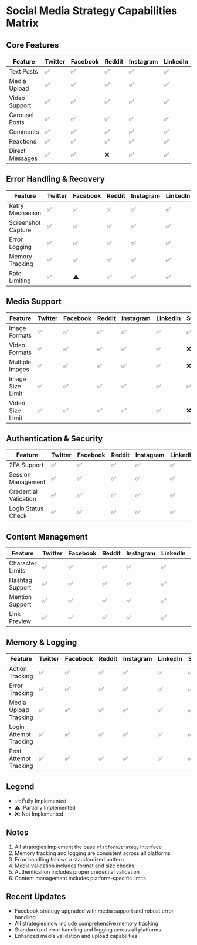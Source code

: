 # Social Media Strategy Capabilities Matrix

## Core Features

| Feature | Twitter | Facebook | Reddit | Instagram | LinkedIn | StockTwits |
|---------|---------|----------|---------|-----------|----------|------------|
| Text Posts | ✅ | ✅ | ✅ | ✅ | ✅ | ✅ |
| Media Upload | ✅ | ✅ | ✅ | ✅ | ✅ | ✅ |
| Video Support | ✅ | ✅ | ✅ | ✅ | ✅ | ❌ |
| Carousel Posts | ✅ | ✅ | ✅ | ✅ | ✅ | ❌ |
| Comments | ✅ | ✅ | ✅ | ✅ | ✅ | ✅ |
| Reactions | ✅ | ✅ | ✅ | ✅ | ✅ | ✅ |
| Direct Messages | ✅ | ✅ | ❌ | ✅ | ✅ | ❌ |

## Error Handling & Recovery

| Feature | Twitter | Facebook | Reddit | Instagram | LinkedIn | StockTwits |
|---------|---------|----------|---------|-----------|----------|------------|
| Retry Mechanism | ✅ | ✅ | ✅ | ✅ | ✅ | ✅ |
| Screenshot Capture | ✅ | ✅ | ✅ | ✅ | ✅ | ✅ |
| Error Logging | ✅ | ✅ | ✅ | ✅ | ✅ | ✅ |
| Memory Tracking | ✅ | ✅ | ✅ | ✅ | ✅ | ✅ |
| Rate Limiting | ✅ | ⚠️ | ✅ | ✅ | ✅ | ⚠️ |

## Media Support

| Feature | Twitter | Facebook | Reddit | Instagram | LinkedIn | StockTwits |
|---------|---------|----------|---------|-----------|----------|------------|
| Image Formats | ✅ | ✅ | ✅ | ✅ | ✅ | ✅ |
| Video Formats | ✅ | ✅ | ✅ | ✅ | ✅ | ❌ |
| Multiple Images | ✅ | ✅ | ✅ | ✅ | ✅ | ❌ |
| Image Size Limit | ✅ | ✅ | ✅ | ✅ | ✅ | ✅ |
| Video Size Limit | ✅ | ✅ | ✅ | ✅ | ✅ | ❌ |

## Authentication & Security

| Feature | Twitter | Facebook | Reddit | Instagram | LinkedIn | StockTwits |
|---------|---------|----------|---------|-----------|----------|------------|
| 2FA Support | ✅ | ✅ | ✅ | ✅ | ✅ | ❌ |
| Session Management | ✅ | ✅ | ✅ | ✅ | ✅ | ✅ |
| Credential Validation | ✅ | ✅ | ✅ | ✅ | ✅ | ✅ |
| Login Status Check | ✅ | ✅ | ✅ | ✅ | ✅ | ✅ |

## Content Management

| Feature | Twitter | Facebook | Reddit | Instagram | LinkedIn | StockTwits |
|---------|---------|----------|---------|-----------|----------|------------|
| Character Limits | ✅ | ✅ | ✅ | ✅ | ✅ | ✅ |
| Hashtag Support | ✅ | ✅ | ✅ | ✅ | ✅ | ✅ |
| Mention Support | ✅ | ✅ | ✅ | ✅ | ✅ | ✅ |
| Link Preview | ✅ | ✅ | ✅ | ✅ | ✅ | ✅ |

## Memory & Logging

| Feature | Twitter | Facebook | Reddit | Instagram | LinkedIn | StockTwits |
|---------|---------|----------|---------|-----------|----------|------------|
| Action Tracking | ✅ | ✅ | ✅ | ✅ | ✅ | ✅ |
| Error Tracking | ✅ | ✅ | ✅ | ✅ | ✅ | ✅ |
| Media Upload Tracking | ✅ | ✅ | ✅ | ✅ | ✅ | ✅ |
| Login Attempt Tracking | ✅ | ✅ | ✅ | ✅ | ✅ | ✅ |
| Post Attempt Tracking | ✅ | ✅ | ✅ | ✅ | ✅ | ✅ |

## Legend
- ✅: Fully Implemented
- ⚠️: Partially Implemented
- ❌: Not Implemented

## Notes
1. All strategies implement the base `PlatformStrategy` interface
2. Memory tracking and logging are consistent across all platforms
3. Error handling follows a standardized pattern
4. Media validation includes format and size checks
5. Authentication includes proper credential validation
6. Content management includes platform-specific limits

## Recent Updates
- Facebook strategy upgraded with media support and robust error handling
- All strategies now include comprehensive memory tracking
- Standardized error handling and logging across all platforms
- Enhanced media validation and upload capabilities 